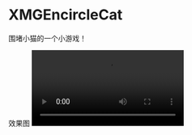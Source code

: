 # XMGEncircleCat
围堵小猫的一个小游戏！


效果图
![image](https://github.com/mafangchao/XMGEncircleCat/blob/main/QQ20210305-150127-HD.mp4)

